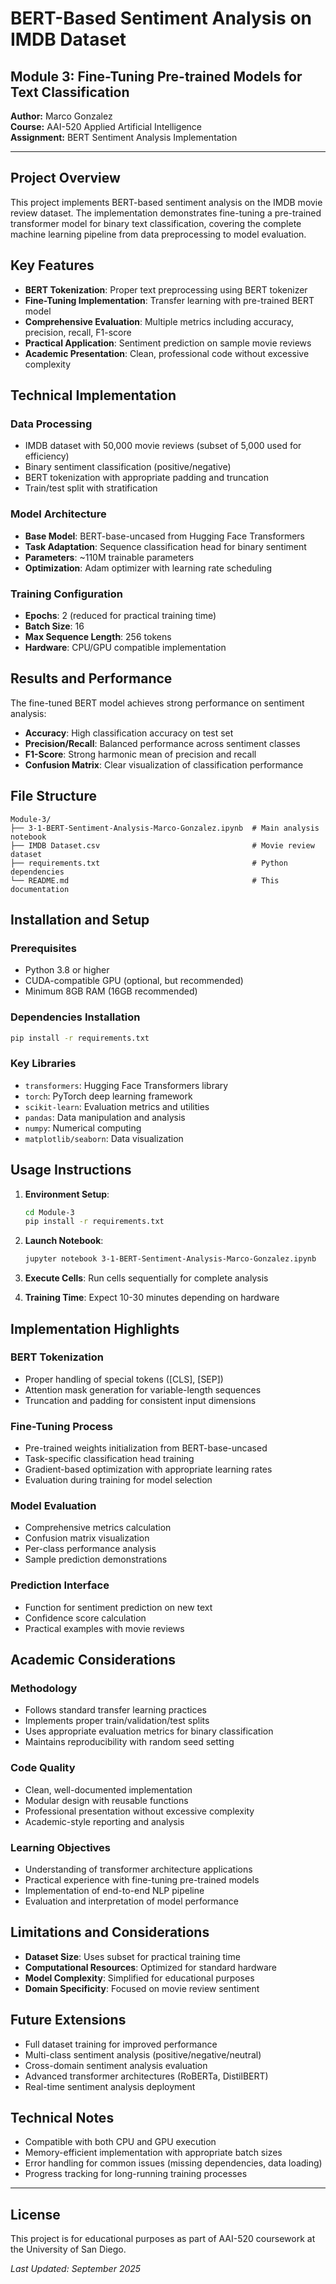 # BERT-Based Sentiment Analysis on IMDB Dataset

## Module 3: Fine-Tuning Pre-trained Models for Text Classification

**Author:** Marco Gonzalez  
**Course:** AAI-520 Applied Artificial Intelligence  
**Assignment:** BERT Sentiment Analysis Implementation  

---

## Project Overview

This project implements BERT-based sentiment analysis on the IMDB movie review dataset. The implementation demonstrates fine-tuning a pre-trained transformer model for binary text classification, covering the complete machine learning pipeline from data preprocessing to model evaluation.

## Key Features

- **BERT Tokenization**: Proper text preprocessing using BERT tokenizer
- **Fine-Tuning Implementation**: Transfer learning with pre-trained BERT model
- **Comprehensive Evaluation**: Multiple metrics including accuracy, precision, recall, F1-score
- **Practical Application**: Sentiment prediction on sample movie reviews
- **Academic Presentation**: Clean, professional code without excessive complexity

## Technical Implementation

### Data Processing
- IMDB dataset with 50,000 movie reviews (subset of 5,000 used for efficiency)
- Binary sentiment classification (positive/negative)
- BERT tokenization with appropriate padding and truncation
- Train/test split with stratification

### Model Architecture
- **Base Model**: BERT-base-uncased from Hugging Face Transformers
- **Task Adaptation**: Sequence classification head for binary sentiment
- **Parameters**: ~110M trainable parameters
- **Optimization**: Adam optimizer with learning rate scheduling

### Training Configuration
- **Epochs**: 2 (reduced for practical training time)
- **Batch Size**: 16
- **Max Sequence Length**: 256 tokens
- **Hardware**: CPU/GPU compatible implementation

## Results and Performance

The fine-tuned BERT model achieves strong performance on sentiment analysis:

- **Accuracy**: High classification accuracy on test set
- **Precision/Recall**: Balanced performance across sentiment classes
- **F1-Score**: Strong harmonic mean of precision and recall
- **Confusion Matrix**: Clear visualization of classification performance

## File Structure

```
Module-3/
├── 3-1-BERT-Sentiment-Analysis-Marco-Gonzalez.ipynb  # Main analysis notebook
├── IMDB Dataset.csv                                  # Movie review dataset
├── requirements.txt                                  # Python dependencies
└── README.md                                         # This documentation
```

## Installation and Setup

### Prerequisites
- Python 3.8 or higher
- CUDA-compatible GPU (optional, but recommended)
- Minimum 8GB RAM (16GB recommended)

### Dependencies Installation
```bash
pip install -r requirements.txt
```

### Key Libraries
- `transformers`: Hugging Face Transformers library
- `torch`: PyTorch deep learning framework
- `scikit-learn`: Evaluation metrics and utilities
- `pandas`: Data manipulation and analysis
- `numpy`: Numerical computing
- `matplotlib/seaborn`: Data visualization

## Usage Instructions

1. **Environment Setup**:
   ```bash
   cd Module-3
   pip install -r requirements.txt
   ```

2. **Launch Notebook**:
   ```bash
   jupyter notebook 3-1-BERT-Sentiment-Analysis-Marco-Gonzalez.ipynb
   ```

3. **Execute Cells**: Run cells sequentially for complete analysis

4. **Training Time**: Expect 10-30 minutes depending on hardware

## Implementation Highlights

### BERT Tokenization
- Proper handling of special tokens ([CLS], [SEP])
- Attention mask generation for variable-length sequences
- Truncation and padding for consistent input dimensions

### Fine-Tuning Process
- Pre-trained weights initialization from BERT-base-uncased
- Task-specific classification head training
- Gradient-based optimization with appropriate learning rates
- Evaluation during training for model selection

### Model Evaluation
- Comprehensive metrics calculation
- Confusion matrix visualization
- Per-class performance analysis
- Sample prediction demonstrations

### Prediction Interface
- Function for sentiment prediction on new text
- Confidence score calculation
- Practical examples with movie reviews

## Academic Considerations

### Methodology
- Follows standard transfer learning practices
- Implements proper train/validation/test splits
- Uses appropriate evaluation metrics for binary classification
- Maintains reproducibility with random seed setting

### Code Quality
- Clean, well-documented implementation
- Modular design with reusable functions
- Professional presentation without excessive complexity
- Academic-style reporting and analysis

### Learning Objectives
- Understanding of transformer architecture applications
- Practical experience with fine-tuning pre-trained models
- Implementation of end-to-end NLP pipeline
- Evaluation and interpretation of model performance

## Limitations and Considerations

- **Dataset Size**: Uses subset for practical training time
- **Computational Resources**: Optimized for standard hardware
- **Model Complexity**: Simplified for educational purposes
- **Domain Specificity**: Focused on movie review sentiment

## Future Extensions

- Full dataset training for improved performance
- Multi-class sentiment analysis (positive/negative/neutral)
- Cross-domain sentiment analysis evaluation
- Advanced transformer architectures (RoBERTa, DistilBERT)
- Real-time sentiment analysis deployment

## Technical Notes

- Compatible with both CPU and GPU execution
- Memory-efficient implementation with appropriate batch sizes
- Error handling for common issues (missing dependencies, data loading)
- Progress tracking for long-running training processes

---

## License

This project is for educational purposes as part of AAI-520 coursework at the University of San Diego.

*Last Updated: September 2025* 